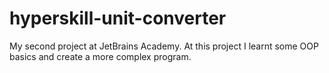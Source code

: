 # hyperskill-unit-converter
My second project at JetBrains Academy.
At this project I learnt some OOP basics and create a more complex program.
